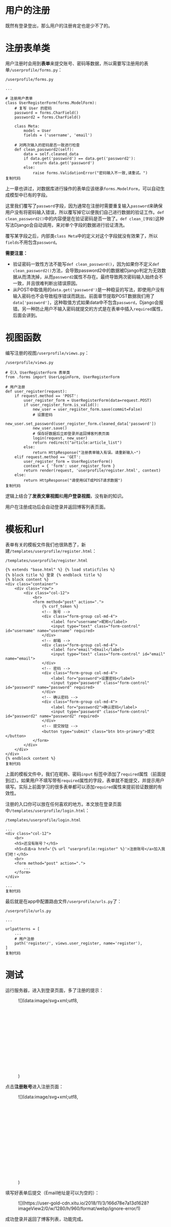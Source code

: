 # 用户的注册

既然有登录登出，那么用户的注册肯定也是少不了的。

# 注册表单类

用户注册时会用到**表单**来提交账号、密码等数据，所以需要写注册用的表单`/userprofile/forms.py`：

```hljs
/userprofile/forms.py

...

# 注册用户表单
class UserRegisterForm(forms.ModelForm):
    # 复写 User 的密码
    password = forms.CharField()
    password2 = forms.CharField()

    class Meta:
        model = User
        fields = ('username', 'email')

    # 对两次输入的密码是否一致进行检查
    def clean_password2(self):
        data = self.cleaned_data
        if data.get('password') == data.get('password2'):
            return data.get('password')
        else:
            raise forms.ValidationError("密码输入不一致,请重试。")
复制代码
```

上一章也讲过，对数据库进行操作的表单应该继承`forms.ModelForm`，可以自动生成模型中已有的字段。

这里我们覆写了`password`字段，因为通常在注册时需要重复输入`password`来确保用户没有将密码输入错误，所以覆写掉它以便我们自己进行数据的验证工作。`def clean_password2()`中的内容便是在验证密码是否一致了。`def clean_[字段]`这种写法Django会自动调用，来对单个字段的数据进行验证清洗。

覆写某字段之后，内部类`class Meta`中的定义对这个字段就没有效果了，所以`fields`不用包含`password`。

**需要注意：**

* 验证密码一致性方法不能写`def clean_password()`，因为如果你不定义`def clean_password2()`方法，会导致password2中的数据被Django判定为无效数据从而清洗掉，从而`password2`属性不存在。最终导致两次密码输入始终会不一致，并且很难判断出错误原因。
* 从POST中取值用的`data.get('password')`是一种稳妥的写法，即使用户没有输入密码也不会导致程序错误而跳出。前面章节提取POST数据我们用了`data['password']`，这种取值方式如果data中不包含`password`，Django会报错。另一种防止用户不输入密码就提交的方式是在表单中插入`required`属性，后面会讲到。

# 视图函数

编写注册的视图`/userprofile/views.py`：

```hljs
/userprofile/views.py

# 引入 UserRegisterForm 表单类
from .forms import UserLoginForm, UserRegisterForm

# 用户注册
def user_register(request):
    if request.method == 'POST':
        user_register_form = UserRegisterForm(data=request.POST)
        if user_register_form.is_valid():
            new_user = user_register_form.save(commit=False)
            # 设置密码
            new_user.set_password(user_register_form.cleaned_data['password'])
            new_user.save()
            # 保存好数据后立即登录并返回博客列表页面
            login(request, new_user)
            return redirect("article:article_list")
        else:
            return HttpResponse("注册表单输入有误。请重新输入~")
    elif request.method == 'GET':
        user_register_form = UserRegisterForm()
        context = { 'form': user_register_form }
        return render(request, 'userprofile/register.html', context)
    else:
        return HttpResponse("请使用GET或POST请求数据")
复制代码
```

逻辑上结合了**发表文章视图**和**用户登录视图**，没有新的知识。

用户在注册成功后会自动登录并返回博客列表页面。

# 模板和url

表单有关的模板文件我们也很熟悉了，新建`/templates/userprofile/register.html`：

```hljs
/templates/userprofile/register.html

{% extends "base.html" %} {% load staticfiles %}
{% block title %} 登录 {% endblock title %}
{% block content %}
<div class="container">
    <div class="row">
        <div class="col-12">
            <br>
            <form method="post" action=".">
                {% csrf_token %}
                <!-- 账号 -->
                <div class="form-group col-md-4">
                    <label for="username">昵称</label>
                    <input type="text" class="form-control" id="username" name="username" required>
                </div>
                <!-- 邮箱 -->
                <div class="form-group col-md-4">
                    <label for="email">Email</label>
                    <input type="text" class="form-control" id="email" name="email">
                </div>
                <!-- 密码 -->
                <div class="form-group col-md-4">
                    <label for="password">设置密码</label>
                    <input type="password" class="form-control" id="password" name="password" required>
                </div>
                <!-- 确认密码 -->
                <div class="form-group col-md-4">
                    <label for="password2">确认密码</label>
                    <input type="password" class="form-control" id="password2" name="password2" required>
                </div>
                <!-- 提交按钮 -->
                <button type="submit" class="btn btn-primary">提交</button>
            </form>
        </div>
    </div>
</div>
{% endblock content %}
复制代码
```

上面的模板文件中，我们在昵称、密码`input` 标签中添加了`required`属性（前面提到过）。如果用户不填写带有`required`属性的字段，表单就不能提交，并提示用户填写。实际上前面学习的很多表单都可以添加`required`属性来提前验证数据的有效性。

注册的入口你可以放在任何喜欢的地方。本文放在登录页面中`/templates/userprofile/login.html`：

```hljs
/templates/userprofile/login.html

...
<div class="col-12">
    <br>
    <h5>还没有账号？</h5>
    <h5>点击<a href='{% url "userprofile:register" %}'>注册账号</a>加入我们吧！</h5>
    <br>
    <form method="post" action=".">
        ...
    </form>
</div>

...
复制代码
```

最后就是在app中配置路由文件`/userprofile/urls.py`了：

```hljs
/userprofile/urls.py

...

urlpatterns = [
    ...
    # 用户注册
    path('register/', views.user_register, name='register'),
]
复制代码
```

# 测试

运行服务器，进入到登录页面，多了注册的提示：

<figure>![](data:image/svg+xml;utf8,<?xml version="1.0"?><svg xmlns="http://www.w3.org/2000/svg" version="1.1" width="1200" height="622"></svg>)
<figcaption></figcaption></figure>

点击**注册账号**进入注册页面：

<figure>![](data:image/svg+xml;utf8,<?xml version="1.0"?><svg xmlns="http://www.w3.org/2000/svg" version="1.1" width="1200" height="707"></svg>)
<figcaption></figcaption></figure>

填写好表单后提交（Email地址是可以为空的）：

<figure>![](https://user-gold-cdn.xitu.io/2018/11/3/166d78e7a13d1628?imageView2/0/w/1280/h/960/format/webp/ignore-error/1)
<figcaption></figcaption></figure>

成功登录并返回了博客列表，功能完成。
